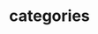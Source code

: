 ---
title: categories
description: Browse pypyr technical documentation by category.
# cascade:
#     robots: noindex
sectionSummaryStyle: section-summary/ul
seo_article_headline: pypyr technical documentation categories.
seo_description: Browse pypyr technical documentation by category.
---